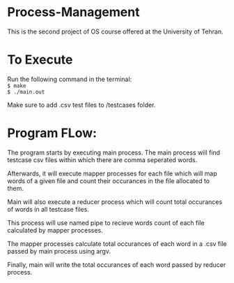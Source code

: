 # Process-Management
This is the second project of OS course offered at the University of Tehran.


# To Execute
Run the following command in the terminal:<br>
    `$ make`<br>
    `$ ./main.out`<br>

Make sure to add .csv test files to /testcases folder.

# Program FLow:
The program starts by executing main process. The main process will find testcase csv files within which there are comma seperated words.

Afterwards, it will execute mapper processes for each file which will map words of a given file and count their occurances in the file allocated to them.

Main will also execute a reducer process which will count total occurances of words in all testcase files. 

This process will use named pipe to recieve words count of each file calculated by mapper processes.

The mapper processes calculate total occurances of each word in a .csv file passed by main process using argv.

Finally, main will write the total occurances of each word passed by reducer process.
